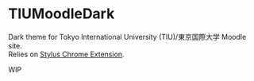 # TIUMoodleDark
Dark theme for Tokyo International University (TIU)/東京国際大学 Moodle site. <br >
Relies on <a href="https://chrome.google.com/webstore/detail/stylus/clngdbkpkpeebahjckkjfobafhncgmne?hl=en">Stylus Chrome Extension</a>.

WIP
